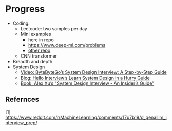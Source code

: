 # Progress

 - Coding:
    - Leetcode: two samples per day
    - Mini examples
        - here in repo
        - https://www.deep-ml.com/problems
        - [other repo](https://github.com/alirezadir/Machine-Learning-Interviews/tree/main/src/MLC/notebooks)
    - CNN transformer
 - Breadth and depth
 - System Design
    - [Video: ByteByteGo’s System Design Interview: A Step-by-Step Guide](https://www.youtube.com/watch?v=i7twT3x5yv8)
    - [Blog: Hello Interview’s Learn System Design in a Hurry Guide](https://www.hellointerview.com/learn/system-design/in-a-hurry/introduction)
    - [Book: Alex Xu’s “System Design Interview - An Insider’s Guide”](https://www.amazon.com/System-Design-Interview-insiders-Second/dp/B08CMF2CQF)


## Refernces

[1] https://www.reddit.com/r/MachineLearning/comments/17u7b19/d_genaillm_interview_prep/

